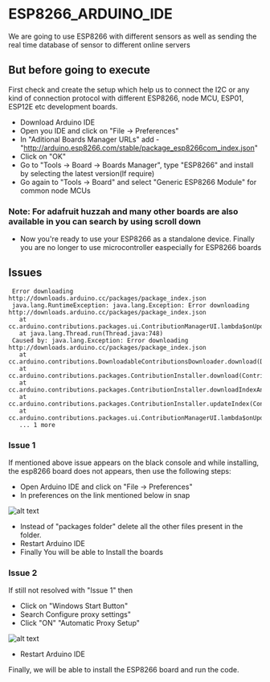 # ESP8266_ARDUINO_IDE
We are going to use ESP8266 with different sensors as well as sending the real time database of sensor to different online servers

## But before going to execute 

First check and create the setup which help us to connect the I2C or any kind of connection protocol with different ESP8266, node MCU, ESP01, ESP12E etc development boards.

  - Download Arduino IDE
  - Open you IDE and click on "File -> Preferences"
  - In  "Aditional Boards Manager URLs" add - "http://arduino.esp8266.com/stable/package_esp8266com_index.json"
  - Click on "OK"
  - Go to "Tools -> Board -> Boards Manager", type "ESP8266" and install by selecting the latest version(If require)
  - Go again to "Tools -> Board" and select "Generic ESP8266 Module" for common node MCUs
  
  ### Note: For adafruit huzzah and many other boards are also available in you can search by using scroll down
  
  - Now  you're ready to use your ESP8266 as a standalone device. Finally you are no longer to use microcontroller easpecially for ESP8266 boards 
  
  ## Issues 
  
     Error downloading http://downloads.arduino.cc/packages/package_index.json
     java.lang.RuntimeException: java.lang.Exception: Error downloading http://downloads.arduino.cc/packages/package_index.json
	   at cc.arduino.contributions.packages.ui.ContributionManagerUI.lambda$onUpdatePressed$1(ContributionManagerUI.java:150)
	   at java.lang.Thread.run(Thread.java:748)
     Caused by: java.lang.Exception: Error downloading http://downloads.arduino.cc/packages/package_index.json
	   at cc.arduino.contributions.DownloadableContributionsDownloader.download(DownloadableContributionsDownloader.java:139)
	   at cc.arduino.contributions.packages.ContributionInstaller.download(ContributionInstaller.java:333)
	   at cc.arduino.contributions.packages.ContributionInstaller.downloadIndexAndSignature(ContributionInstaller.java:307)
	   at cc.arduino.contributions.packages.ContributionInstaller.updateIndex(ContributionInstaller.java:285)
	   at cc.arduino.contributions.packages.ui.ContributionManagerUI.lambda$onUpdatePressed$1(ContributionManagerUI.java:146)
	   ... 1 more
  
  ### Issue 1
  If mentioned above issue appears on the black console and while installing, the esp8266 board does not appears, then use the following steps:
  
 - Open Arduino IDE and click on "File -> Preferences"
 - In preferences on the link mentioned below in snap
 
 ![alt text](https://github.com/varul29/ESP8266/blob/master/ESP8266_Snaps/Issue.PNG)
 
 - Instead of "packages folder" delete all the other files present in the folder.
 - Restart Arduino IDE
 - Finally You will be able to Install the boards
 
 ### Issue 2 
 
 If still not resolved with "Issue 1" then
 
 - Click on "Windows Start Button"
 - Search Configure proxy settings"
 - Click "ON" "Automatic Proxy Setup"
 
  ![alt text](https://github.com/varul29/ESP8266/blob/master/ESP8266_Snaps/Issue%202.PNG)
 
 - Restart Arduino IDE
 
  Finally, we will be able to install the ESP8266 board and run the code.
